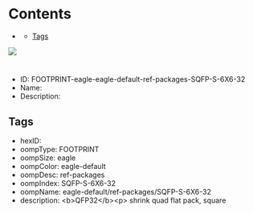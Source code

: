 



Contents
========

* [](#)
	* [Tags](#tags)
  
![][im]
# 

- ID: FOOTPRINT-eagle-eagle-default-ref-packages-SQFP-S-6X6-32
- Name: 
- Description: 

## Tags

- hexID: 
- oompType: FOOTPRINT
- oompSize: eagle
- oompColor: eagle-default
- oompDesc: ref-packages
- oompIndex: SQFP-S-6X6-32
- oompName: eagle-default/ref-packages/SQFP-S-6X6-32
- description: &lt;b&gt;QFP32&lt;/b&gt;&lt;p&gt;&#xD;
shrink quad flat pack, square



[im]: image.png
